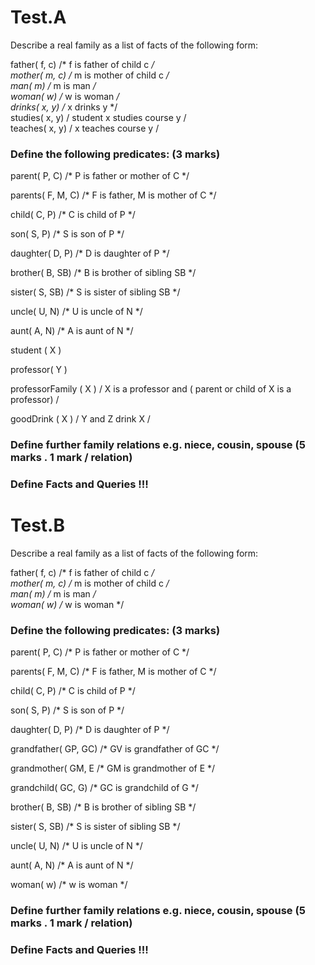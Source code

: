 
# Test.A

Describe a real family as a list of facts of the following form:

father( f, c) /* f is father of child c */  
mother( m, c) /* m is mother of child c */  
man( m) /* m is man */  
woman( w) /* w is woman */    
drinks( x, y) /* x drinks y */   
studies( x, y) / student x studies course y /   
teaches( x, y) / x teaches course y /   

### Define the following predicates: (3 marks) 

parent( P, C) /* P is father or mother of C */  

parents( F, M, C)  /* F is father, M is mother of C */  

child( C, P) /* C is child of P */  

son( S, P) /* S is son of P */  

daughter( D, P) /* D is daughter of P */  

brother( B, SB) /* B is brother of sibling SB */  

sister( S, SB) /* S is sister of sibling SB */  

uncle( U, N) /* U is uncle of N */  

aunt( A, N) /* A is aunt of N */  

student ( X )  

professor( Y )  

professorFamily ( X ) / X is a professor and ( parent or child of X is a professor)  / 

goodDrink ( X ) / Y and Z drink X / 


### Define further family relations e.g. niece, cousin, spouse  (5 marks . 1 mark / relation) 

### Define Facts and Queries !!! 





# Test.B

Describe a real family as a list of facts of the following form:

father( f, c) /* f is father of child c */  
mother( m, c) /* m is mother of child c */  
man( m) /* m is man */  
woman( w) /* w is woman */  

### Define the following predicates: (3 marks) 

parent( P, C) /* P is father or mother of C */  

parents( F, M, C)  /* F is father, M is mother of C */  

child( C, P) /* C is child of P */  

son( S, P) /* S is son of P */  

daughter( D, P) /* D is daughter of P */  

grandfather( GP, GC) /* GV is grandfather of GC */  

grandmother( GM, E /* GM is grandmother of E */  

grandchild( GC, G) /* GC is grandchild of G */  

brother( B, SB) /* B is brother of sibling SB */  

sister( S, SB) /* S is sister of sibling SB */  

uncle( U, N) /* U is uncle of N */  

aunt( A, N) /* A is aunt of N */  

woman( w) /* w is woman */  


### Define further family relations e.g. niece, cousin, spouse  (5 marks . 1 mark / relation) 

### Define Facts and Queries !!! 

